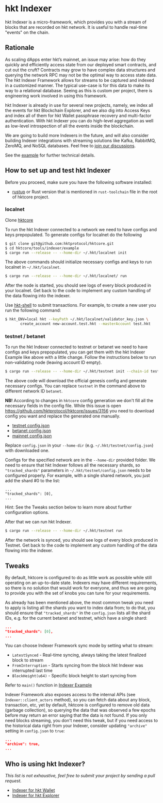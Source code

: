 # hkt Indexer

hkt Indexer is a micro-framework, which provides you with a stream of blocks that are recorded on hkt network. It is useful to handle real-time "events" on the chain.

## Rationale

As scaling dApps enter hkt’s mainnet, an issue may arise: how do they quickly and efficiently access state from our deployed smart contracts, and cut out the cruft? Contracts may grow to have complex data structures and querying the network RPC may not be the optimal way to access state data. The hkt Indexer Framework allows for streams to be captured and indexed in a customized manner. The typical use-case is for this data to make its way to a relational database. Seeing as this is custom per project, there is engineering work involved in using this framework.

hkt Indexer is already in use for several new projects, namely, we index all the events for hkt Blockchain Explorer, and we also dig into Access Keys and index all of them for hkt Wallet passphrase recovery and multi-factor authentication. With hkt Indexer you can do high-level aggregation as well as low-level introspection of all the events inside the blockchain.

We are going to build more Indexers in the future, and will also consider building Indexer integrations with streaming solutions like Kafka, RabbitMQ, ZeroMQ, and NoSQL databases. Feel free to [join our discussions](https://github.com/hktprotocol/hktcore/issues/2996).

See the [example](https://github.com/hktprotocol/hktcore/tree/master/tools/indexer/example) for further technical details.

## How to set up and test hkt Indexer

Before you proceed, make sure you have the following software installed:
* [rustup](https://rustup.rs/) or Rust version that is mentioned in `rust-toolchain` file in the root of hktcore project.

### localnet

Clone [hktcore](https://github.com/hktprotocol/hktcore)

To run the hkt Indexer connected to a network we need to have configs and keys prepopulated. To generate configs for localnet do the following

```bash
$ git clone git@github.com:hktprotocol/hktcore.git
$ cd hktcore/tools/indexer/example
$ cargo run --release -- --home-dir ~/.hkt/localnet init
```

The above commands should initialize necessary configs and keys to run localnet in `~/.hkt/localnet`.

```bash
$ cargo run --release -- --home-dir ~/.hkt/localnet/ run
```

After the node is started, you should see logs of every block produced in your localnet. Get back to the code to implement any custom handling of the data flowing into the indexer.

Use [hkt-shell](https://github.com/hkt/hkt-shell) to submit transactions. For example, to create a new user you run the following command:

```bash
$ hkt_ENV=local hkt --keyPath ~/.hkt/localnet/validator_key.json \
       create_account new-account.test.hkt --masterAccount test.hkt
```


### testnet / betanet

To run the hkt Indexer connected to testnet or betanet we need to have configs and keys prepopulated, you can get them with the hkt Indexer Example like above with a little change. Follow the instructions below to run non-validating node (leaving account ID empty).

```bash
$ cargo run --release -- --home-dir ~/.hkt/testnet init --chain-id testnet --download
```

The above code will download the official genesis config and generate necessary configs. You can replace `testnet` in the command above to different network ID `betanet`.

**NB!** According to changes in `hktcore` config generation we don't fill all the necessary fields in the config file. While this issue is open <https://github.com/hktprotocol/hktcore/issues/3156> you need to download config you want and replace the generated one manually.
 - [testnet config.json](https://s3-us-west-1.amazonaws.com/build.hktprotocol.com/hktcore-deploy/testnet/config.json)
 - [betanet config.json](https://s3-us-west-1.amazonaws.com/build.hktprotocol.com/hktcore-deploy/betanet/config.json)
 - [mainnet config.json](https://s3-us-west-1.amazonaws.com/build.hktprotocol.com/hktcore-deploy/mainnet/config.json)

Replace `config.json` in your `--home-dir` (e.g. `~/.hkt/testnet/config.json`) with downloaded one.

Configs for the specified network are in the `--home-dir` provided folder. We need to ensure that hkt Indexer follows all the necessary shards, so `"tracked_shards"` parameters in `~/.hkt/testnet/config.json` needs to be configured properly. For example, with a single shared network, you just add the shard #0 to the list:

```text
...
"tracked_shards": [0],
...
```

Hint: See the Tweaks section below to learn more about further configuration options.

After that we can run hkt Indexer.


```bash
$ cargo run --release -- --home-dir ~/.hkt/testnet run
```

After the network is synced, you should see logs of every block produced in Testnet. Get back to the code to implement any custom handling of the data flowing into the indexer.

## Tweaks

By default, hktcore is configured to do as little work as possible while still operating on an up-to-date state. Indexers may have different requirements, so there is no solution that would work for everyone, and thus we are going to provide you with the set of knobs you can tune for your requirements.

As already has been mentioned above, the most common tweak you need to apply is listing all the shards you want to index data from; to do that, you should ensure that `"tracked_shards"` in the `config.json` lists all the shard IDs, e.g. for the current betanet and testnet, which have a single shard:

```json
...
"tracked_shards": [0],
...
```


You can choose Indexer Framework sync mode by setting what to stream:
 - `LatestSynced` - Real-time syncing, always taking the latest finalized block to stream
 - `FromInterruption` - Starts syncing from the block hkt Indexer was interrupted last time
 - `BlockHeight(u64)` - Specific block height to start syncing from

 Refer to `main()` function in [Indexer Example](https://github.com/hktprotocol/hktcore/blob/master/tools/indexer/example/src/main.rs)

Indexer Framework also exposes access to the internal APIs (see `Indexer::client_actors` method), so you can fetch data about any block, transaction, etc, yet by default, hktcore is configured to remove old data (garbage collection), so querying the data that was observed a few epochs before may return an error saying that the data is not found. If you only need blocks streaming, you don't need this tweak, but if you need access to the historical data right from your Indexer, consider updating `"archive"` setting in `config.json` to `true`:

```json
...
"archive": true,
...
```


## Who is using hkt Indexer?

*This list is not exhaustive, feel free to submit your project by sending a pull request.*

* [Indexer for hkt Wallet](https://github.com/hkt/hkt-indexer-for-wallet)
* [Indexer for hkt Explorer](https://github.com/hkt/hkt-indexer-for-explorer)
